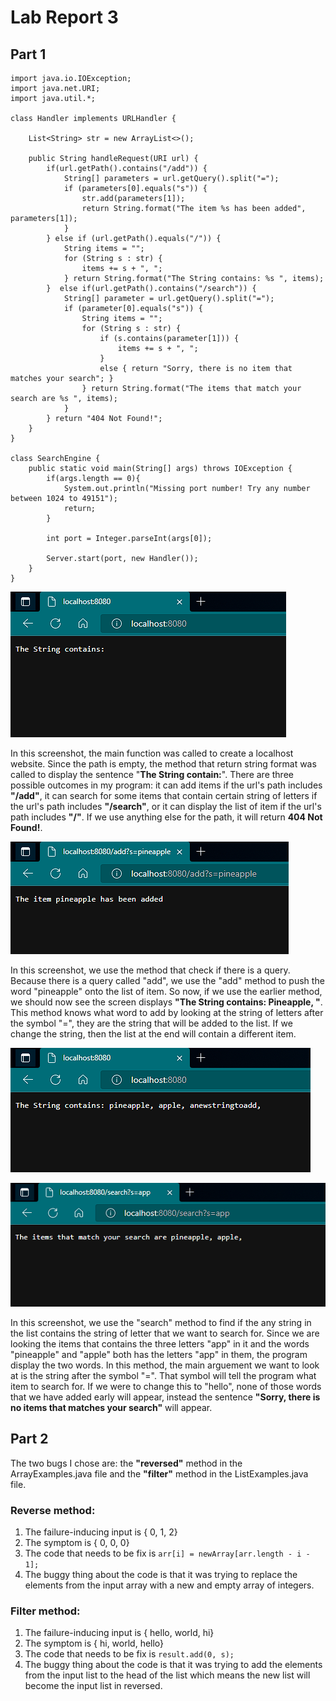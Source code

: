 # Lab Report 3

## **Part 1**

```
import java.io.IOException;
import java.net.URI;
import java.util.*;

class Handler implements URLHandler {

    List<String> str = new ArrayList<>();

    public String handleRequest(URI url) {
        if(url.getPath().contains("/add")) {
            String[] parameters = url.getQuery().split("=");
            if (parameters[0].equals("s")) {
                str.add(parameters[1]);
                return String.format("The item %s has been added", parameters[1]);
            }
        } else if (url.getPath().equals("/")) {
            String items = "";
            for (String s : str) {
                items += s + ", ";
            } return String.format("The String contains: %s ", items);
        }  else if(url.getPath().contains("/search")) {
            String[] parameter = url.getQuery().split("=");
            if (parameter[0].equals("s")) {
                String items = "";
                for (String s : str) {
                    if (s.contains(parameter[1])) {
                        items += s + ", "; 
                    } 
                    else { return "Sorry, there is no item that matches your search"; } 
                } return String.format("The items that match your search are %s ", items);
            } 
        } return "404 Not Found!";
    }
}

class SearchEngine {
    public static void main(String[] args) throws IOException {
        if(args.length == 0){
            System.out.println("Missing port number! Try any number between 1024 to 49151");
            return;
        }

        int port = Integer.parseInt(args[0]);

        Server.start(port, new Handler());
    }
}
```

![Image](CSE15L_Images\LocalHost1.png)

In this screenshot, the main function was called to create a localhost website. Since the path is empty, the method that return string format was called to display the sentence "**The String contain:**". There are three possible outcomes in my program: it can add items if the url's path includes **"/add"**, it can search for some items that contain certain string of letters if the url's path includes **"/search"**, or it can display the list of item if the url's path includes **"/"**. If we use anything else for the path, it will return **404 Not Found!**. 

![Image](CSE15L_Images\LocalHost2.png)

In this screenshot, we use the method that check if there is a query. Because there is a query called "add", we use the "add" method to push the word "pineapple" onto the list of item. So now, if we use the earlier method, we should now see the screen displays **"The String contains: Pineapple, "**. This method knows what word to add by looking at the string of letters after the symbol "=", they are the string that will be added to the list. If we change the string, then the list at the end will contain a different item.

![Image](CSE15L_Images\LocalHost3.png)

![Image](CSE15L_Images\LocalHost4.png)

In this screenshot, we use the "search" method to find if the any string in the list contains the string of letter that we want to search for. Since we are looking the items that contains the three letters "app" in it and the words "pineapple" and "apple" both has the letters "app" in them, the program display the two words. In this method, the main arguement we want to look at is the string after the symbol "=". That symbol will tell the program what item to search for. If we were to change this to "hello", none of those words that we have added early will appear, instead the sentence **"Sorry, there is no items that matches your search"** will appear.

## **Part 2**

The two bugs I chose are: the **"reversed"** method in the ArrayExamples.java file and the **"filter"** method in the ListExamples.java file.

### Reverse method:

1) The failure-inducing input is { 0, 1, 2}
2) The symptom is { 0, 0, 0}
3) The code that needs to be fix is `arr[i] = newArray[arr.length - i - 1];`
4) The buggy thing about the code is that it was trying to replace the elements from the input array with a new and empty array of integers.
 
### Filter method:

1) The failure-inducing input is { hello, world, hi}
2) The symptom is { hi, world, hello}
3) The code that needs to be fix is `result.add(0, s);`
4) The buggy thing about the code is that it was trying to add the elements from the input list to the head of the list which means the new list will become the input list in reversed.